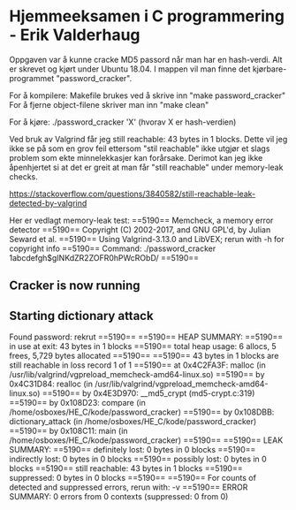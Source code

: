 # Hjemmeeksamen i C programmering - Erik Valderhaug

Oppgaven var å kunne cracke MD5 passord når man har en hash-verdi.
Alt er skrevet og kjørt under Ubuntu 18.04. I mappen vil man finne det kjørbare-programmet "password_cracker".

For å kompilere:
    Makefile brukes ved å skrive inn "make password_cracker"
    For å fjerne object-filene skriver man inn "make clean"

For å kjøre:
    ./password_cracker 'X' (hvorav X er hash-verdien)



Ved bruk av Valgrind får jeg still reachable: 43 bytes in 1 blocks.
Dette vil jeg ikke se på som en grov feil ettersom "stil reachable" ikke utgjør et
slags problem som ekte minnelekkasjer kan forårsake. Derimot kan jeg ikke åpenhjertet 
si at det er greit at man får "still reachable" under memory-leak checks.

https://stackoverflow.com/questions/3840582/still-reachable-leak-detected-by-valgrind

Her er vedlagt memory-leak test:
==5190== Memcheck, a memory error detector
==5190== Copyright (C) 2002-2017, and GNU GPL'd, by Julian Seward et al.
==5190== Using Valgrind-3.13.0 and LibVEX; rerun with -h for copyright info
==5190== Command: ./password_cracker $1$abcdefgh$gINKdZR2ZOFR0hPWcRObD/
==5190== 

Cracker is now running
--------------------------
Starting dictionary attack
--------------------------
Found password: rekrut
==5190== 
==5190== HEAP SUMMARY:
==5190==     in use at exit: 43 bytes in 1 blocks
==5190==   total heap usage: 6 allocs, 5 frees, 5,729 bytes allocated
==5190== 
==5190== 43 bytes in 1 blocks are still reachable in loss record 1 of 1
==5190==    at 0x4C2FA3F: malloc (in /usr/lib/valgrind/vgpreload_memcheck-amd64-linux.so)
==5190==    by 0x4C31D84: realloc (in /usr/lib/valgrind/vgpreload_memcheck-amd64-linux.so)
==5190==    by 0x4E3D970: __md5_crypt (md5-crypt.c:319)
==5190==    by 0x108D23: compare (in /home/osboxes/HE_C/kode/password_cracker)
==5190==    by 0x108DBB: dictionary_attack (in /home/osboxes/HE_C/kode/password_cracker)
==5190==    by 0x108C11: main (in /home/osboxes/HE_C/kode/password_cracker)
==5190== 
==5190== LEAK SUMMARY:
==5190==    definitely lost: 0 bytes in 0 blocks
==5190==    indirectly lost: 0 bytes in 0 blocks
==5190==      possibly lost: 0 bytes in 0 blocks
==5190==    still reachable: 43 bytes in 1 blocks
==5190==         suppressed: 0 bytes in 0 blocks
==5190== 
==5190== For counts of detected and suppressed errors, rerun with: -v
==5190== ERROR SUMMARY: 0 errors from 0 contexts (suppressed: 0 from 0)


